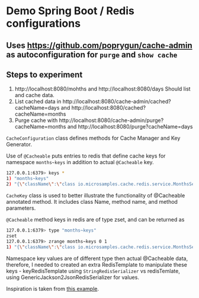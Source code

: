 # Demo Spring Boot / Redis configurations

## Uses https://github.com/poprygun/cache-admin as autoconfiguration for `purge` and `show cache`

## Steps to experiment
1. http://localhost:8080/mohths and http://localhost:8080/days Should list and cache data.
2. List cached data in http://localhost:8080/cache-admin/cached?cacheName=days and http://localhost:8080/cached?cacheName=months
3. Purge cache with http://localhost:8080/cache-admin/purge?cacheName=months and http://localhost:8080/purge?cacheName=days

`CacheConfiguration` class defines methods for Cache Manager and Key Generator.

Use of `@Cacheable` puts entries to redis that define cache keys for namespace `months~keys`
in addition to actual `@Cacheable` key.

```bash
127.0.0.1:6379> keys *
1) "months~keys"
2) "{\"className\":\"class io.microsamples.cache.redis.service.MonthsService\",\"method\":\"public java.util.List io.microsamples.cache.redis.service.MonthsService.springMonths()\",\"params\":[]}"
``` 

`CacheKey` class is used to better illustrate the functionality of @Cacheable annotated method.
It includes class Name, method name, and method parameters.

`@Cacheable` method keys in redis are of type zset, and can be returned as

```bash
127.0.0.1:6379> type "months~keys"
zset
127.0.0.1:6379> zrange months~keys 0 1
1) "{\"className\":\"class io.microsamples.cache.redis.service.MonthsService\",\"method\":\"public java.util.List io.microsamples.cache.redis.service.MonthsService.springMonths()\",\"params\":[]}"
```

Namespace key values are of different type then actual @Cacheable data, therefore,
I needed to created an extra RedisTemplate to manipulate these keys - keyRedisTemplate using `StringRedisSerializer`
vs redisTemlate, using GenericJackson2JsonRedisSerializer for values.

Inspiration is taken from [this example](https://github.com/michaelcgood/spring-data-redis-example).
